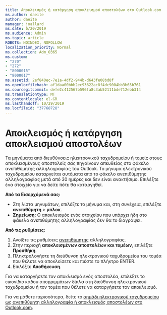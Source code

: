 ```yaml
---
title: Αποκλεισμός ή κατάργηση αποκλεισμού αποστολέων στο Outlook.com
ms.author: daeite
author: daeite
manager: joallard
ms.date: 6/20/2019
ms.audience: Admin
ms.topic: article
ROBOTS: NOINDEX, NOFOLLOW
localization_priority: Normal
ms.collection: Adm_O365
ms.custom:
- "270"
- "272"
- "8000015"
- "8000017"
ms.assetid: 2ef840ec-7e1a-4df2-944b-d643fe08bd8f
ms.openlocfilehash: af1daa00bbb2ec93622ac8f4dc9004bb3b65b761
ms.sourcegitcommit: defe2c412567b596fa8c3ab52111bde712ebb314
ms.translationtype: MT
ms.contentlocale: el-GR
ms.lasthandoff: 10/29/2019
ms.locfileid: "37768728"
---
```

# <a name="block-or-unblock-senders"></a>Αποκλεισμός ή κατάργηση αποκλεισμού αποστολέων

Τα μηνύματα από διευθύνσεις ηλεκτρονικού ταχυδρομείου ή τομείς στους αποκλεισμένους αποστολείς σας πηγαίνουν απευθείας στο φάκελο ανεπιθύμητης αλληλογραφίας του Outlook. Το μήνυμα ηλεκτρονικού ταχυδρομείου καταργείται αυτόματα από το φάκελο ανεπιθύμητης αλληλογραφίας μετά από 30 ημέρες και δεν είναι ανακτήσιμο. Επιλέξτε ένα στοιχείο για να δείτε πότε θα καταργηθεί.

**Από τα Εισερχόμενά σας:**

- Στη λίστα μηνυμάτων, επιλέξτε το μήνυμα και, στη συνέχεια, επιλέξτε **ανεπιθύμητη** > **μπλοκ**.
- **Σημείωση:** Ο αποκλεισμός ενός στοιχείου που υπάρχει ήδη στο φάκελο ανεπιθύμητης αλληλογραφίας δεν θα το διαγράψει.

**Από τις ρυθμίσεις:**

1. Ανοίξτε τις ρυθμίσεις [ανεπιθύμητης](https://outlook.live.com/mail/options/mail/junkEmail) αλληλογραφίας.
2. Στην περιοχή **αποκλεισμένων αποστολέων και τομέων**, επιλέξτε **Προσθήκη**.
3. Πληκτρολογήστε τη διεύθυνση ηλεκτρονικού ταχυδρομείου του τομέα που θέλετε να αποκλείσετε και πιέστε το πλήκτρο ENTER.
4. Επιλέξτε **Αποθήκευση**.

Για να καταργήσετε τον αποκλεισμό ενός αποστολέα, επιλέξτε το εικονίδιο κάδου απορριμμάτων δίπλα στη διεύθυνση ηλεκτρονικού ταχυδρομείου ή τον τομέα που θέλετε να καταργήσετε τον αποκλεισμό.

Για να μάθετε περισσότερα, δείτε το [σημάδι ηλεκτρονικού ταχυδρομείου ως ανεπιθύμητη αλληλογραφία ή αποκλεισμός αποστολέων στο Outlook.com](https://support.office.com/article/a3ece97b-82f8-4a5e-9ac3-e92fa6427ae4?wt.mc_id=Office_Outlook_com_Alchemy).